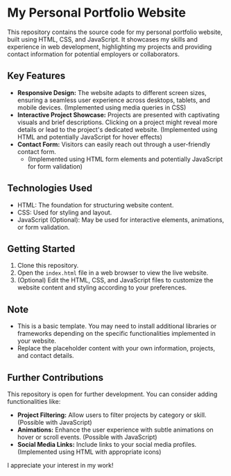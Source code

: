 # My Personal Portfolio Website

This repository contains the source code for my personal portfolio website, built using HTML, CSS, and JavaScript. It showcases my skills and experience in web development, highlighting my projects and providing contact information for potential employers or collaborators.

## Key Features

* **Responsive Design:** The website adapts to different screen sizes, ensuring a seamless user experience across desktops, tablets, and mobile devices. (Implemented using media queries in CSS)
* **Interactive Project Showcase:** Projects are presented with captivating visuals and brief descriptions. Clicking on a project might reveal more details or lead to the project's dedicated website. (Implemented using HTML and potentially JavaScript for hover effects)
* **Contact Form:** Visitors can easily reach out through a user-friendly contact form. 
  * (Implemented using HTML form elements and potentially JavaScript for form validation)

## Technologies Used

* HTML: The foundation for structuring website content.
* CSS: Used for styling and layout. 
* JavaScript (Optional): May be used for interactive elements, animations, or form validation.

## Getting Started

1. Clone this repository.
2. Open the `index.html` file in a web browser to view the live website.
3. (Optional) Edit the HTML, CSS, and JavaScript files to customize the website content and styling according to your preferences.

## Note

* This is a basic template. You may need to install additional libraries or frameworks depending on the specific functionalities implemented in your website.
* Replace the placeholder content with your own information, projects, and contact details. 

## Further Contributions

This repository is open for further development. You can consider adding functionalities like:

* **Project Filtering:** Allow users to filter projects by category or skill. (Possible with JavaScript)
* **Animations:** Enhance the user experience with subtle animations on hover or scroll events. (Possible with JavaScript)
* **Social Media Links:** Include links to your social media profiles. (Implemented using HTML with appropriate icons)

I appreciate your interest in my work!
